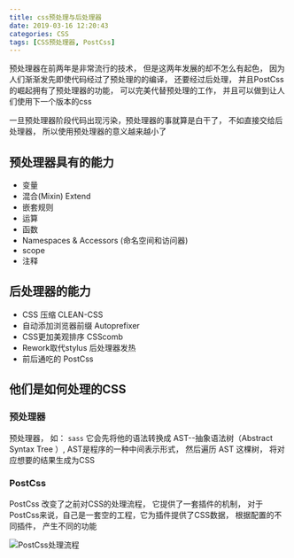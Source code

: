 ```yaml
---
title: css预处理与后处理器
date: 2019-03-16 12:20:43
categories: CSS
tags: [CSS预处理器, PostCss]
---
```

<script type="text/javascript" src="/js/src/bai.js"></script>

预处理器在前两年是非常流行的技术， 但是这两年发展的却不怎么有起色， 因为人们渐渐发先即使代码经过了预处理的的编译， 还要经过后处理， 并且PostCss 的崛起拥有了预处理器的功能， 可以完美代替预处理的工作， 并且可以做到让人们使用下一个版本的css

一旦预处理器阶段代码出现污染，预处理器的事就算是白干了， 不如直接交给后处理器，  所以使用预处理器的意义越来越小了

## 预处理器具有的能力
* 变量
* 混合(Mixin) Extend
* 嵌套规则
* 运算
* 函数
* Namespaces & Accessors (命名空间和访问器)
* scope
* 注释


## 后处理器的能力

* CSS 压缩 CLEAN-CSS
* 自动添加浏览器前缀 Autoprefixer
* CSS更加美观排序 CSScomb
* Rework取代stylus 后处理器发热
* 前后通吃的 PostCss





## 他们是如何处理的CSS

### 预处理器

预处理器， 如： `sass` 它会先将他的语法转换成 AST--抽象语法树（Abstract Syntax Tree ）, AST是程序的一种中间表示形式， 然后遍历 AST 这棵树， 将对应想要的结果生成为CSS 

### PostCss

PostCss 改变了之前对CSS的处理流程， 它提供了一套插件的机制， 对于PostCss来说，自己是一套空的工程，它为插件提供了CSS数据， 根据配置的不同插件， 产生不同的功能

![PostCss处理流程](http://img.nixiaolei.com/2019-03-16-13-23-52.png)

